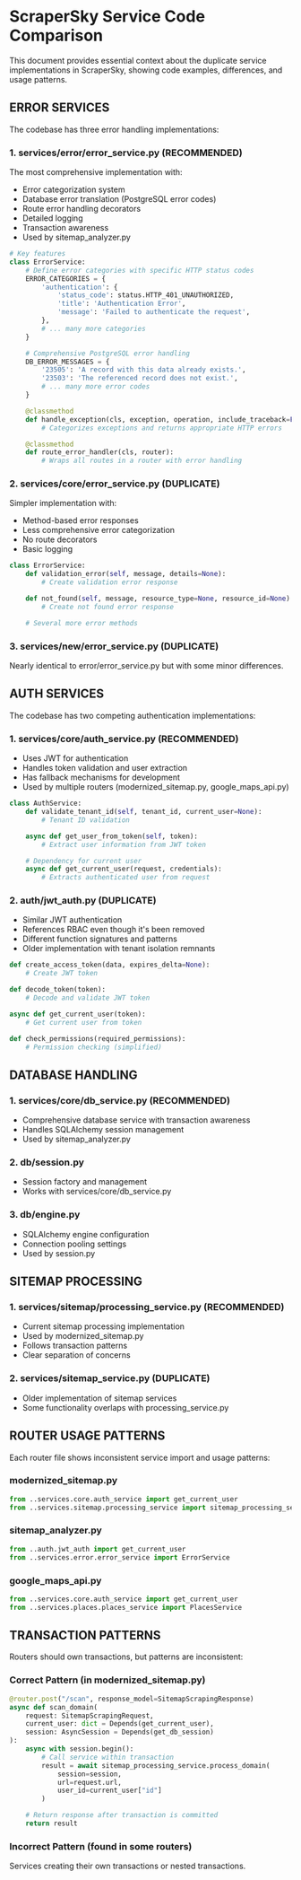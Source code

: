 # ScraperSky Service Code Comparison

This document provides essential context about the duplicate service implementations in ScraperSky, showing code examples, differences, and usage patterns.

## ERROR SERVICES

The codebase has three error handling implementations:

### 1. services/error/error_service.py (RECOMMENDED)
The most comprehensive implementation with:
- Error categorization system
- Database error translation (PostgreSQL error codes)
- Route error handling decorators
- Detailed logging
- Transaction awareness
- Used by sitemap_analyzer.py

```python
# Key features
class ErrorService:
    # Define error categories with specific HTTP status codes
    ERROR_CATEGORIES = {
        'authentication': {
            'status_code': status.HTTP_401_UNAUTHORIZED,
            'title': 'Authentication Error',
            'message': 'Failed to authenticate the request',
        },
        # ... many more categories
    }

    # Comprehensive PostgreSQL error handling
    DB_ERROR_MESSAGES = {
        '23505': 'A record with this data already exists.',
        '23503': 'The referenced record does not exist.',
        # ... many more error codes
    }

    @classmethod
    def handle_exception(cls, exception, operation, include_traceback=False):
        # Categorizes exceptions and returns appropriate HTTP errors

    @classmethod
    def route_error_handler(cls, router):
        # Wraps all routes in a router with error handling
```

### 2. services/core/error_service.py (DUPLICATE)
Simpler implementation with:
- Method-based error responses
- Less comprehensive error categorization
- No route decorators
- Basic logging

```python
class ErrorService:
    def validation_error(self, message, details=None):
        # Create validation error response

    def not_found(self, message, resource_type=None, resource_id=None):
        # Create not found error response

    # Several more error methods
```

### 3. services/new/error_service.py (DUPLICATE)
Nearly identical to error/error_service.py but with some minor differences.

## AUTH SERVICES

The codebase has two competing authentication implementations:

### 1. services/core/auth_service.py (RECOMMENDED)
- Uses JWT for authentication
- Handles token validation and user extraction
- Has fallback mechanisms for development
- Used by multiple routers (modernized_sitemap.py, google_maps_api.py)

```python
class AuthService:
    def validate_tenant_id(self, tenant_id, current_user=None):
        # Tenant ID validation

    async def get_user_from_token(self, token):
        # Extract user information from JWT token

    # Dependency for current user
    async def get_current_user(request, credentials):
        # Extracts authenticated user from request
```

### 2. auth/jwt_auth.py (DUPLICATE)
- Similar JWT authentication
- References RBAC even though it's been removed
- Different function signatures and patterns
- Older implementation with tenant isolation remnants

```python
def create_access_token(data, expires_delta=None):
    # Create JWT token

def decode_token(token):
    # Decode and validate JWT token

async def get_current_user(token):
    # Get current user from token

def check_permissions(required_permissions):
    # Permission checking (simplified)
```

## DATABASE HANDLING

### 1. services/core/db_service.py (RECOMMENDED)
- Comprehensive database service with transaction awareness
- Handles SQLAlchemy session management
- Used by sitemap_analyzer.py

### 2. db/session.py
- Session factory and management
- Works with services/core/db_service.py

### 3. db/engine.py
- SQLAlchemy engine configuration
- Connection pooling settings
- Used by session.py

## SITEMAP PROCESSING

### 1. services/sitemap/processing_service.py (RECOMMENDED)
- Current sitemap processing implementation
- Used by modernized_sitemap.py
- Follows transaction patterns
- Clear separation of concerns

### 2. services/sitemap_service.py (DUPLICATE)
- Older implementation of sitemap services
- Some functionality overlaps with processing_service.py

## ROUTER USAGE PATTERNS

Each router file shows inconsistent service import and usage patterns:

### modernized_sitemap.py
```python
from ..services.core.auth_service import get_current_user
from ..services.sitemap.processing_service import sitemap_processing_service
```

### sitemap_analyzer.py
```python
from ..auth.jwt_auth import get_current_user
from ..services.error.error_service import ErrorService
```

### google_maps_api.py
```python
from ..services.core.auth_service import get_current_user
from ..services.places.places_service import PlacesService
```

## TRANSACTION PATTERNS

Routers should own transactions, but patterns are inconsistent:

### Correct Pattern (in modernized_sitemap.py)
```python
@router.post("/scan", response_model=SitemapScrapingResponse)
async def scan_domain(
    request: SitemapScrapingRequest,
    current_user: dict = Depends(get_current_user),
    session: AsyncSession = Depends(get_db_session)
):
    async with session.begin():
        # Call service within transaction
        result = await sitemap_processing_service.process_domain(
            session=session,
            url=request.url,
            user_id=current_user["id"]
        )

    # Return response after transaction is committed
    return result
```

### Incorrect Pattern (found in some routers)
Services creating their own transactions or nested transactions.

